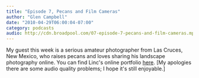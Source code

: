 ```yaml
---
title: "Episode 7, Pecans and Film Cameras"
author: "Glen Campbell"
date: "2010-04-29T06:00:04-07:00"
category: podcasts
audio: http://cdn.broadpool.com/07-episode-7-pecans-and-film-cameras.mp3
---
```


My guest this week is a serious amateur photographer from Las Cruces, New Mexico, who raises pecans and loves sharing his landscape photography online. You can find Linc's online portfolio [here](http://contaxg.com/user.php?id=3570). [My apologies   there are some audio quality problems; I hope it's still enjoyable.]
